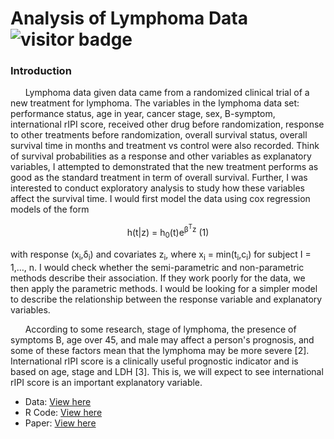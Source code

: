 # Analysis of Lymphoma Data ![visitor badge](https://visitor-badge.glitch.me/badge?page_id=shikaijin/STAT-486-Survival-Analysis.visitor-badge)


### Introduction
<p>&nbsp;&nbsp;&nbsp;&nbsp;&nbsp;&nbsp;Lymphoma data given data came from a randomized clinical trial of a new treatment for lymphoma. The variables in the lymphoma data set: performance status, age in year, cancer stage, sex, B-symptom, international rIPI score, received other drug before randomization, response to other treatments before randomization, overall survival status, overall survival time in months and treatment vs control were also recorded. Think of survival probabilities as a response and other variables as explanatory variables, I attempted to demonstrated that the new treatment performs as good as the standard treatment in term of overall survival. Further, I was interested to conduct exploratory analysis to study how these variables affect the survival time. I would first model the data using cox regression models of the form</p>
<p align="center">h(t|z) = h<sub>0</sub>(t)e<sup>β<sup>T</sup>z</sup>    (1)</p>
<p> with response (x<sub>i</sub>,δ<sub>i</sub>) and covariates z<sub>i</sub>, where x<sub>i</sub> = min(t<sub>i</sub>,c<sub>i</sub>) for subject I = 1,…, n. I would check whether the semi-parametric and non-parametric methods describe their association. If they work poorly for the data, we then apply the parametric methods. I would be looking for a simpler model to describe the relationship between the response variable and explanatory variables.</p>
<p>&nbsp;&nbsp;&nbsp;&nbsp;&nbsp;&nbsp;According to some research, stage of lymphoma, the presence of symptoms B, age over 45, and male may affect a person's prognosis, and some of these factors mean that the lymphoma may be more severe [2]. International rIPI score is a clinically useful prognostic indicator and is based on age, stage and LDH [3]. This is, we will expect to see international rIPI score is an important explanatory variable.</p>



* Data: [View here](https://github.com/shikaijin/Analysis-of-Lymphoma-Data/blob/1a10df0feeea003f9abe8036ec13389b8ecd2f9d/lymphoma.csv)
* R Code: [View here](https://github.com/shikaijin/Analysis-of-Lymphoma-Data/blob/1a10df0feeea003f9abe8036ec13389b8ecd2f9d/output.R)
* Paper: [View here](https://github.com/shikaijin/Analysis-of-Lymphoma-Data/blob/94b98acac60c343d5f773070e7a63d13090ed662/paper.md)

